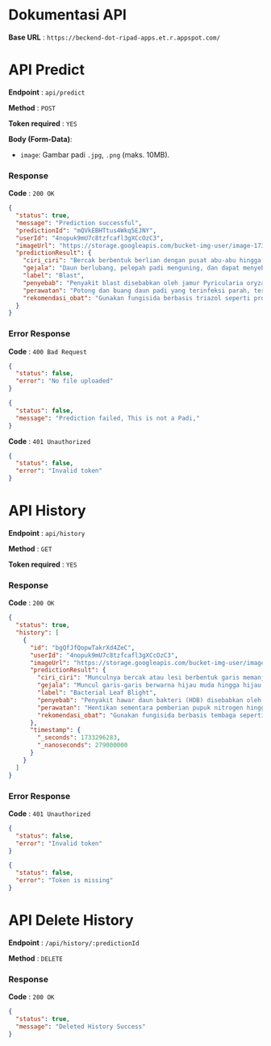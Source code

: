# Dokumentasi API

**Base URL** : `https://beckend-dot-ripad-apps.et.r.appspot.com/`

# API Predict

**Endpoint** : `api/predict`

**Method** : `POST`

**Token required** : `YES`

**Body (Form-Data)**:

- `image`: Gambar padi `.jpg`, `.png` (maks. 10MB).

### Response

**Code** : `200 OK`

```json
{
  "status": true,
  "message": "Prediction successful",
  "predictionId": "mQVkEBHTtus4Wkq5EJNY",
  "userId": "4nopuk9mU7c8tzfcafl3gXCcOzC3",
  "imageUrl": "https://storage.googleapis.com/bucket-img-user/image-1733297897641-78451914.jpg",
  "predictionResult": {
    "ciri_ciri": "Bercak berbentuk berlian dengan pusat abu-abu hingga putih dan tepi cokelat gelap.",
    "gejala": "Daun berlubang, pelepah padi menguning, dan dapat menyebabkan patahnya batang jika parah.",
    "label": "Blast",
    "penyebab": "Penyakit blast disebabkan oleh jamur Pyricularia oryzae.",
    "perawatan": "Potong dan buang daun padi yang terinfeksi parah, terutama yang sudah menunjukkan gejala bercak besar. Hal ini untuk mengurangi sumber inokulum (jamur) yang dapat menyebar ke tanaman lain.",
    "rekomendasi_obat": "Gunakan fungisida berbasis triazol seperti propikonazol atau tebukonazol."
  }
}
```

### Error Response

**Code** : `400 Bad Request`

```json
{
  "status": false,
  "error": "No file uploaded"
}
```

```json
{
  "status": false,
  "message": "Prediction failed, This is not a Padi,"
}
```

**Code** : `401
Unauthorized`

```json
{
  "status": false,
  "error": "Invalid token"
}
```

# API History

**Endpoint** : `api/history`

**Method** : `GET`

**Token required** : `YES`

### Response

**Code** : `200 OK`

```json
{
  "status": true,
  "history": [
    {
      "id": "bgQfJfQopwTakrXd4ZeC",
      "userId": "4nopuk9mU7c8tzfcafl3gXCcOzC3",
      "imageUrl": "https://storage.googleapis.com/bucket-img-user/image-1733296282987-560450516.jpg",
      "predictionResult": {
        "ciri_ciri": "Munculnya bercak atau lesi berbentuk garis memanjang sejajar dengan tulang daun berwarna kuning yang kemudian berubah menjadi cokelat pada daun.",
        "gejala": "Muncul garis-garis berwarna hijau muda hingga hijau keabu-abuan yang berair pada daun. Seiring waktu garis-garis tersebut dapat menyatu membentuk luka yang lebih besar dengan tepian yang tidak rata. Semakin lama daun akan menguning, kemudian layu, dan akhirnya mati.",
        "label": "Bacterial Leaf Blight",
        "penyebab": "Penyakit hawar daun bakteri (HDB) disebabkan oleh Xanthomonas oryzae pv. Oryzae.",
        "perawatan": "Hentikan sementara pemberian pupuk nitrogen hingga penyakit terkendali, karena nitrogen berlebih dapat memperparah infeksi.",
        "rekomendasi_obat": "Gunakan fungisida berbasis tembaga seperti tembaga hidroksida atau oksiklorida."
      },
      "timestamp": {
        "_seconds": 1733296283,
        "_nanoseconds": 279000000
      }
    }
  ]
}
```

### Error Response

**Code** : `401 Unauthorized`

```json
{
  "status": false,
  "error": "Invalid token"
}
```

```json
{
  "status": false,
  "error": "Token is missing"
}
```

# API Delete History

**Endpoint** : `/api/history/:predictionId`

**Method** : `DELETE`

### Response

**Code** : `200 OK`

```json
{
  "status": true,
  "message": "Deleted History Success"
}
```
